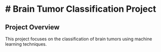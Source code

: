 # # Brain Tumor Classification Project

## Project Overview
This project focuses on the classification of brain tumors using machine learning techniques. 

